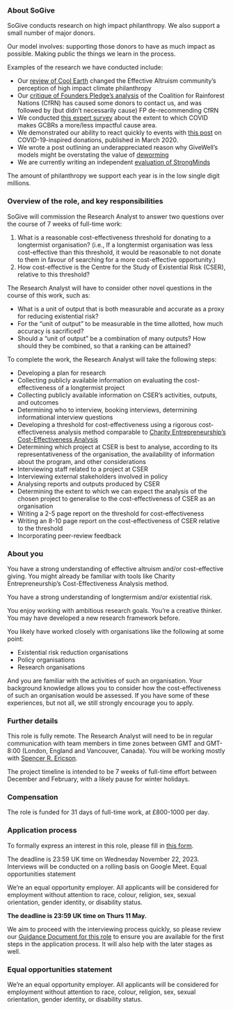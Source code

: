 ﻿

### <a name="_cyv7i940f9oc"></a>About SoGive

SoGive conducts research on high impact philanthropy. We also support a small number of major donors.

Our model involves: supporting those donors to have as much impact as possible. Making public the things we learn in the process.

Examples of the research we have conducted include:

- Our [review of Cool Earth](https://forum.effectivealtruism.org/posts/RnmZ62kuuC8XzeTBq/why-we-have-over-rated-cool-earth) changed the Effective Altruism community’s perception of high impact climate philanthropy
- Our [critique of Founders Pledge’s analysis](https://forum.effectivealtruism.org/posts/EAii5kf65cvywb2cF/why-we-think-the-founders-pledge-report-overrates-cfrn) of the Coalition for Rainforest Nations (CfRN) has caused some donors to contact us, and was followed by (but didn’t necessarily cause) FP de-recommending CfRN
- We conducted [this expert survey](https://forum.effectivealtruism.org/posts/oxdmyQWsnNwCGSLLC/we-re-surprisingly-more-positive-about-tackling-bio-risks) about the extent to which COVID makes GCBRs a more/less impactful cause area.
- We demonstrated our ability to react quickly to events with [this post](https://forum.effectivealtruism.org/posts/wpaZRoLFJy8DynwQN/the-best-places-to-donate-for-covid-19) on COVID-19-inspired donations, published in March 2020.
- We wrote a post outlining an underappreciated reason why GiveWell’s models might be overstating the value of [deworming](https://forum.effectivealtruism.org/posts/kwBoqZcHwo7Dhut94/economic-losers-sogive-s-review-of-deworming-and-why-we-re-1)
- We are currently writing an independent [evaluation of StrongMinds](https://forum.effectivealtruism.org/posts/GXBvATw7Why7xRDeM/why-sogive-is-publishing-an-independent-evaluation-of)

The amount of philanthropy we support each year is in the low single digit millions.

### <a name="_pno4tefdam8w"></a>Overview of the role, and key responsibilities

SoGive will commission the Research Analyst to answer two questions over the course of 7 weeks of full-time work:
1. What is a reasonable cost-effectiveness threshold for donating to a longtermist organisation? (i.e., If a longtermist organisation was less cost-effective than this threshold, it would be reasonable to not donate to them in favour of searching for a more cost-effective opportunity.)
2. How cost-effective is the Centre for the Study of Existential Risk (CSER), relative to this threshold?

The Research Analyst will have to consider other novel questions in the course of this work, such as:

* What is a unit of output that is both measurable and accurate as a proxy for reducing existential risk?
* For the “unit of output” to be measurable in the time allotted, how much accuracy is sacrificed?
* Should a “unit of output” be a combination of many outputs? How should they be combined, so that a ranking can be attained?

To complete the work, the Research Analyst will take the following steps:

* Developing a plan for research
* Collecting publicly available information on evaluating the cost-effectiveness of a longtermist project
* Collecting publicly available information on CSER’s activities, outputs, and outcomes
* Determining who to interview, booking interviews, determining informational interview questions
* Developing a threshold for cost-effectiveness using a rigorous cost-effectiveness analysis method comparable to [Charity Entrepreneurship’s Cost-Effectiveness Analysis](https://www.charityentrepreneurship.com/cea)
* Determining which project at CSER is best to analyse, according to its representativeness of the organisation, the availability of information about the program, and other considerations
* Interviewing staff related to a project at CSER
* Interviewing external stakeholders involved in policy
* Analysing reports and outputs produced by CSER
* Determining the extent to which we can expect the analysis of the chosen project to generalise to the cost-effectiveness of CSER as an organisation
* Writing a 2-5 page report on the threshold for cost-effectiveness
* Writing an 8-10 page report on the cost-effectiveness of CSER relative to the threshold
* Incorporating peer-review feedback


### <a name="_zf7ck7itk523"></a>About you

You have a strong understanding of effective altruism and/or cost-effective giving. You might already be familiar with tools like Charity Entrepreneurship’s Cost-Effectiveness Analysis method.

You have a strong understanding of longtermism and/or existential risk.

You enjoy working with ambitious research goals. You’re a creative thinker. You may have developed a new research framework before.

You likely have worked closely with organisations like the following at some point:

* Existential risk reduction organisations
* Policy organisations
* Research organisations

And you are familiar with the activities of such an organisation. Your background knowledge allows you to consider how the cost-effectiveness of such an organisation would be assessed.
If you have some of these experiences, but not all, we still strongly encourage you to apply.

### <a name="_5xc80r233txk"></a>Further details

This role is fully remote. The Research Analyst will need to be in regular communication with team members in time zones between GMT and GMT-8:00 (London, England and Vancouver, Canada). You will be working mostly with [Spencer R. Ericson](https://linkedin.com/in/s-ericson).

The project timeline is intended to be 7 weeks of full-time effort between December and February, with a likely pause for winter holidays.

### <a name="_wgmdor17k1eo"></a>Compensation

The role is funded for 31 days of full-time work, at £800-1000 per day.

### <a name="_6zjt9u6cpl75"></a>Application process

To formally express an interest in this role, please fill in [this form](https://forms.gle/mK1GKW7cASKJDzFy9).

The deadline is 23:59 UK time on Wednesday November 22, 2023. Interviews will be conducted on a rolling basis on Google Meet.
Equal opportunities statement

We’re an equal opportunity employer. All applicants will be considered for employment without attention to race, colour, religion, sex, sexual orientation, gender identity, or disability status.

**The deadline is 23:59 UK time on Thurs 11 May.**

We aim to proceed with the interviewing process quickly, so please review our [Guidance Document for this role](https://docs.google.com/document/d/1T3euucXgUj9HYolvw_UumNtcfdEIYTEidtUyNnkKA6c/edit#) to ensure you are available for the first steps in the application process. It will also help with the later stages as well.


### <a name="_f9j86mu8fmvg"></a>Equal opportunities statement

We’re an equal opportunity employer. All applicants will be considered for employment without attention to race, colour, religion, sex, sexual orientation, gender identity, or disability status.

